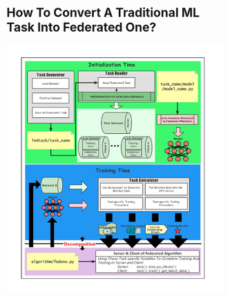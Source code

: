 # How To Convert A Traditional ML Task Into Federated One?

<p float="left">
   <img src="https://github.com/WwZzz/myfigs/blob/master/federated_benchmark.jpeg" width="1000" />
</p>
